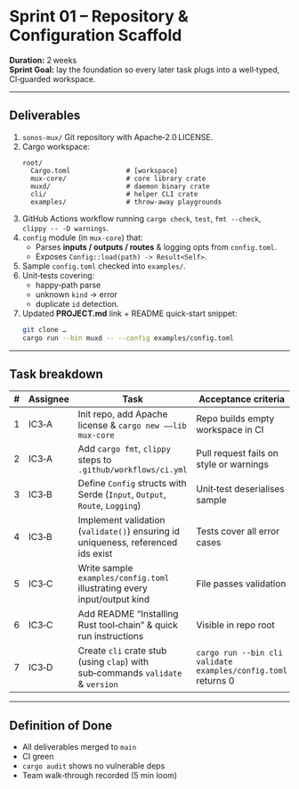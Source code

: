 # Sprint 01 – Repository & Configuration Scaffold
**Duration:** 2 weeks  
**Sprint Goal:** lay the foundation so every later task plugs into a well‑typed, CI‑guarded workspace.

---

## Deliverables
1. `sonos‑mux/` Git repository with Apache‑2.0 LICENSE.
2. Cargo workspace:
   ```
   root/
     Cargo.toml              # [workspace]
     mux-core/               # core library crate
     muxd/                   # daemon binary crate
     cli/                    # helper CLI crate
     examples/               # throw‑away playgrounds
   ```
3. GitHub Actions workflow running `cargo check`, `test`, `fmt --check`, `clippy -- -D warnings`.
4. `config` module (in `mux‑core`) that:
   * Parses **inputs / outputs / routes** & logging opts from `config.toml`.
   * Exposes `Config::load(path) -> Result<Self>`.
5. Sample `config.toml` checked into `examples/`.
6. Unit‑tests covering:
   * happy‑path parse
   * unknown `kind` → error
   * duplicate `id` detection.
7. Updated **PROJECT.md** link + README quick‑start snippet:
   ```bash
   git clone …
   cargo run --bin muxd -- --config examples/config.toml
   ```

---

## Task breakdown
| # | Assignee | Task | Acceptance criteria |
|---|----------|------|---------------------|
| 1 | IC3‑A | Init repo, add Apache license & `cargo new ––lib mux-core` | Repo builds empty workspace in CI |
| 2 | IC3‑A | Add `cargo fmt`, `clippy` steps to `.github/workflows/ci.yml` | Pull request fails on style or warnings |
| 3 | IC3‑B | Define `Config` structs with Serde (`Input`, `Output`, `Route`, `Logging`) | Unit‑test deserialises sample |
| 4 | IC3‑B | Implement validation (`validate()`) ensuring id uniqueness, referenced ids exist | Tests cover all error cases |
| 5 | IC3‑C | Write sample `examples/config.toml` illustrating every input/output kind | File passes validation |
| 6 | IC3‑C | Add README “Installing Rust tool‑chain” & quick run instructions | Visible in repo root |
| 7 | IC3‑D | Create `cli` crate stub (using `clap`) with sub‑commands `validate` & `version` | `cargo run --bin cli validate examples/config.toml` returns 0 |

---

## Definition of Done
* All deliverables merged to `main`
* CI green
* `cargo audit` shows no vulnerable deps
* Team walk‑through recorded (5 min loom)